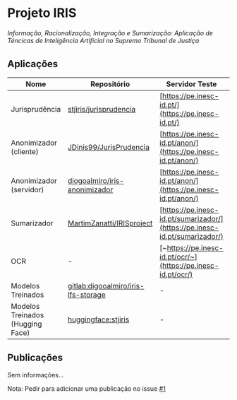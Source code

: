 # Projeto IRIS
###### Informação, Racionalização, Integração e Sumarização: Aplicação de Téncicas de Inteligência Artificial no Supremo Tribunal de Justiça

## Aplicações

| Nome                    | Repositório                                  | Servidor Teste                                                              | Servidor Produção                                |
|-------------------------|----------------------------------------------|-----------------------------------------------------------------------------|--------------------------------------------------|
| Jurisprudência          | [stjiris/jurisprudencia][juris]              | [https://pe.inesc-id.pt/](https://pe.inesc-id.pt/)                          | [~https://juris.stj.pt/~](https://juris.stj.pt/) |
| Anonimizador (cliente)  | [JDinis99/JurisPrudencia][anon-cli]          | [https://pe.inesc-id.pt/anon/](https://pe.inesc-id.pt/anon/)                | [~https://anon.stj.pt/~](https://anon.stj.pt/)   |
| Anonimizador (servidor) | [diogoalmiro/iris-anonimizador][anon-ser]    | [https://pe.inesc-id.pt/anon/](https://pe.inesc-id.pt/anon/)                | [~https://anon.stj.pt/~](https://anon.stj.pt/)   |
| Sumarizador             | [MartimZanatti/IRISproject][sumar]           | [https://pe.inesc-id.pt/sumarizador/](https://pe.inesc-id.pt/sumarizador/)  | [~https://sum.stj.pt/~](https://sum.stj.pt/)     |
| OCR                     | -                                            | [~https://pe.inesc-id.pt/ocr/~](https://pe.inesc-id.pt/ocr/)                | [~https://ocr.stj.pt/~](https://ocr.stj.pt/)     |
| Modelos Treinados       | [gitlab:digooalmiro/iris-lfs-storage][model] | - | - |
| Modelos Treinados (Hugging Face) | [huggingface:stjiris](https://huggingface.co/stjiris) | - | - |

[juris]: https://www.github.com/stjiris/jurisprudencia
[anon-ser]: https://www.github.com/diogoalmiro/iris-anonimizador
[anon-cli]: https://github.com/JDinis99/JurisPrudencia
[sumar]: https://github.com/MartimZanatti/IRISproject
[model]: https://gitlab.com/diogoalmiro/iris-lfs-storage/

## Publicações

Sem informações...

Nota: Pedir para adicionar uma publicação no issue [#1](https://github.com/stjiris/stjiris.github.io/issues/1)
